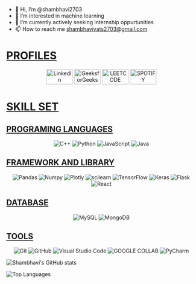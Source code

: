 - 👋 Hi, I’m @shambhavi2703
- 👀 I’m interested in   machine learning
- 🌱 I’m currently actively seeking internship oppurtunities 
- 📫 How to reach me shambhavivats2703@gmail.com





<h1 style="text-decoration: underline; font-weight: bold;">PROFILES</h1>

<p align="center">
  <a href="https://www.linkedin.com/in/shambhavi-vats-656427202/"><img src="https://img.shields.io/badge/LinkedIn-0077B5?style=for-the-badge&logo=linkedin&logoColor=white"  alt="LinkedIn" width="70" height="40"></a>
  <a href="https://auth.geeksforgeeks.org/user/coder027"><img src="https://upload.wikimedia.org/wikipedia/commons/4/43/GeeksforGeeks.svg" alt="GeeksforGeeks" width="70" height="40"></a>
 <a href="https://leetcode.com/shambhavivats27/"><img src="https://img.shields.io/badge/-LeetCode-FFA116?style=for-the-badge&logo=LeetCode&logoColor=black" alt="LEETCODE" width="70" height="40"></a>
  <a href="https://open.spotify.com/user/j7x61drnz93bseek8atcmzi0m"><img src="https://img.shields.io/badge/Spotify-1ED760?&style=for-the-badge&logo=spotify&logoColor=white" alt="SPOTIFY" width="70" height="40"></a>
  

  
  
  
</p>






<!-- Programming Languages -->

<h1 style="text-decoration: underline; font-weight: bold;">SKILL SET </h1>
<h2 style="text-decoration: underline; font-weight: bold;">PROGRAMING LANGUAGES</h2>
<p align="center">
  <img src="https://img.shields.io/badge/C%2B%2B-00599C?style=for-the-badge&logo=c%2B%2B&logoColor=white" alt="C++" />
  <img src="https://img.shields.io/badge/Python-3776AB?style=for-the-badge&logo=python&logoColor=white" alt="Python" />
  <img src="https://img.shields.io/badge/JavaScript-F7DF1E?style=for-the-badge&logo=javascript&logoColor=black" alt="JavaScript" />
  <img src="https://img.shields.io/badge/Java-ED8B00?style=for-the-badge&logo=java&logoColor=white" alt="Java" />
</p>
<h2 style="text-decoration: underline; font-weight: bold;">FRAMEWORK AND LIBRARY</h2>


<p align="center">
  <img src="https://img.shields.io/badge/Pandas-2C2D72?style=for-the-badge&logo=pandas&logoColor=white" alt="Pandas" />
  <img src="https://img.shields.io/badge/Numpy-777BB4?style=for-the-badge&logo=numpy&logoColor=white" alt="Numpy" />
  <img src="https://img.shields.io/badge/Plotly-239120?style=for-the-badge&logo=plotly&logoColor=white" alt="Plotly" />
  <img src="https://img.shields.io/badge/scikit_learn-F7931E?style=for-the-badge&logo=scikit-learn&logoColor=white" alt="scilearn" />
  <img src="https://img.shields.io/badge/TensorFlow-FF6F00?style=for-the-badge&logo=tensorflow&logoColor=white" alt="TensorFlow" />
  <img src="https://img.shields.io/badge/Keras-FF0000?style=for-the-badge&logo=keras&logoColor=white" alt="Keras" />
  
 
  
  <img src="https://img.shields.io/badge/Flask-000000?style=for-the-badge&logo=flask&logoColor=white" alt="Flask" />
  <img src="https://img.shields.io/badge/React-20232A?style=for-the-badge&logo=react&logoColor=61DAFB" alt="React" />
  

  
  


</p>
<h2 style="text-decoration: underline; font-weight: bold;">DATABASE</h2>

<p align="center">
  <img src="https://img.shields.io/badge/MySQL-00000F?style=for-the-badge&logo=mysql&logoColor=white" alt="MySQL" />
  <img src="https://img.shields.io/badge/MongoDB-4EA94B?style=for-the-badge&logo=mongodb&logoColor=white" alt="MongoDB" />

</p>

<h2 style="text-decoration: underline; font-weight: bold;">TOOLS</h2>
<p align="center">
  <img src="https://img.shields.io/badge/Git-F05032?style=for-the-badge&logo=git&logoColor=white" alt="Git" />
  <img src="https://img.shields.io/badge/GitHub-100000?style=for-the-badge&logo=github&logoColor=white" alt="GitHub" />
  <img src="https://img.shields.io/badge/Visual_Studio_Code-007ACC?style=for-the-badge&logo=visual%20studio%20code&logoColor=white" alt="Visual Studio Code" />
  <img src="https://img.shields.io/badge/Colab-F9AB00?style=for-the-badge&logo=googlecolab&color=525252" alt="GOOGLE COLLAB" />
  <img src="https://img.shields.io/badge/PyCharm-000000.svg?&style=for-the-badge&logo=PyCharm&logoColor=white" alt="PyCharm" />
  
 
  
  
 
</p>




 ![Shambhavi's GitHub stats](https://github-profile-summary-cards.vercel.app/api/cards/profile-details?username=shambhavi2703&theme=radical)








![Top Languages](https://github-readme-stats.vercel.app/api/top-langs/?username=shambhavi2703&layout=compact)
  





